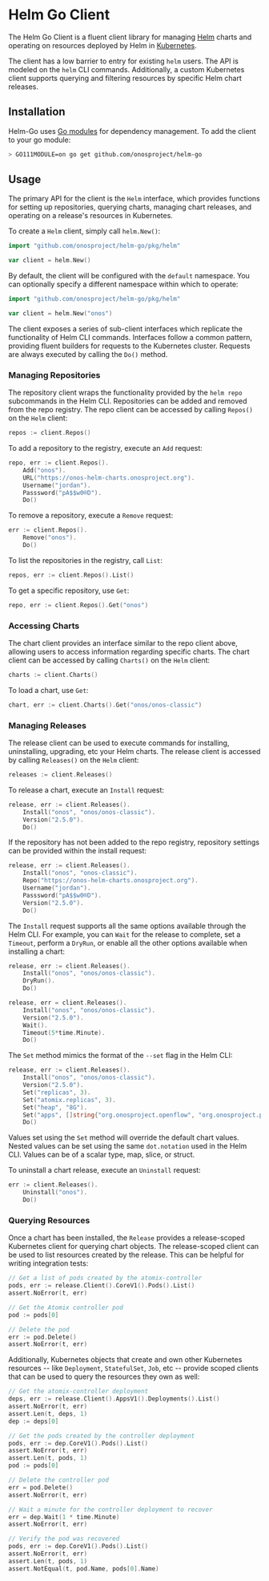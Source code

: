 # Helm Go Client

The Helm Go Client is a fluent client library for managing [Helm] charts and operating on resources deployed 
by Helm in [Kubernetes]. 

The client has a low barrier to entry for existing `helm` users. The API is modeled on the `helm` CLI commands. 
Additionally, a custom Kubernetes client supports querying and filtering resources by specific Helm chart releases.

## Installation

Helm-Go uses [Go modules](https://golang.org/ref/mod) for dependency management. To add the client to your go module:

```bash
> GO111MODULE=on go get github.com/onosproject/helm-go
```

## Usage

The primary API for the client is the `Helm` interface, which provides functions for setting up repositories, 
querying charts, managing chart releases, and operating on a release's resources in Kubernetes.

To create a `Helm` client, simply call `helm.New()`:

```go
import "github.com/onosproject/helm-go/pkg/helm"

var client = helm.New()
```

By default, the client will be configured with the `default` namespace. You can optionally specify a different
namespace within which to operate:

```go
import "github.com/onosproject/helm-go/pkg/helm"

var client = helm.New("onos")
```

The client exposes a series of sub-client interfaces which replicate the functionality of Helm CLI commands. Interfaces
follow a common pattern, providing fluent builders for requests to the Kubernetes cluster. Requests are always executed
by calling the `Do()` method.

### Managing Repositories

The repository client wraps the functionality provided by the `helm repo` subcommands in the Helm CLI. Repositories
can be added and removed from the repo registry. The repo client can be accessed by calling `Repos()` on the `Helm` 
client:
                                                 
```go
repos := client.Repos()
```


To add a repository to the registry, execute an `Add` request:

```go
repo, err := client.Repos().
	Add("onos").
	URL("https://onos-helm-charts.onosproject.org").
	Username("jordan").
	Passsword("pA$$w0®D").
	Do()
```

To remove a repository, execute a `Remove` request:

```go
err := client.Repos().
	Remove("onos").
	Do()
```

To list the repositories in the registry, call `List`:

```go
repos, err := client.Repos().List()
```

To get a specific repository, use `Get`:

```go
repo, err := client.Repos().Get("onos")
```

### Accessing Charts

The chart client provides an interface similar to the repo client above, allowing users to access information regarding
specific charts. The chart client can be accessed by calling `Charts()` on the `Helm` client:

```go
charts := client.Charts()
```

To load a chart, use `Get`:

```go
chart, err := client.Charts().Get("onos/onos-classic")
```

### Managing Releases

The release client can be used to execute commands for installing, uninstalling, upgrading, etc your Helm charts.
The release client is accessed by calling `Releases()` on the `Helm` client:

```go
releases := client.Releases()
```

To release a chart, execute an `Install` request:

```go
release, err := client.Releases().
	Install("onos", "onos/onos-classic").
	Version("2.5.0").
	Do()
```

If the repository has not been added to the repo registry, repository settings can be provided within the install request:

```go
release, err := client.Releases().
	Install("onos", "onos-classic").
	Repo("https://onos-helm-charts.onosproject.org").
	Username("jordan").
	Passsword("pA$$w0®D").
	Version("2.5.0").
	Do()
```

The `Install` request supports all the same options available through the Helm CLI. For example, you can `Wait` for
the release to complete, set a `Timeout`, perform a `DryRun`, or enable all the other options available when installing
a chart:

```go
release, err := client.Releases().
	Install("onos", "onos/onos-classic").
	DryRun().
	Do()

release, err = client.Releases().
	Install("onos", "onos/onos-classic").
	Version("2.5.0").
	Wait().
	Timeout(5*time.Minute).
	Do()
```

The `Set` method mimics the format of the `--set` flag in the Helm CLI:

```go
release, err := client.Releases().
	Install("onos", "onos/onos-classic").
	Version("2.5.0").
	Set("replicas", 3).
	Set("atomix.replicas", 3).
	Set("heap", "8G").
	Set("apps", []string{"org.onosproject.openflow", "org.onosproject.p4runtime"}).
	Do()
```

Values set using the `Set` method will override the default chart values. Nested values can be set using the same
`dot.notation` used in the Helm CLI. Values can be of a scalar type, map, slice, or struct.

To uninstall a chart release, execute an `Uninstall` request:

```go
err := client.Releases().
	Uninstall("onos").
	Do()
```

### Querying Resources

Once a chart has been installed, the `Release` provides a release-scoped Kubernetes client for querying chart objects.
The release-scoped client can be used to list resources created by the release. This can be helpful for writing
integration tests:

```go
// Get a list of pods created by the atomix-controller
pods, err := release.Client().CoreV1().Pods().List()
assert.NoError(t, err)

// Get the Atomix controller pod
pod := pods[0]

// Delete the pod
err := pod.Delete()
assert.NoError(t, err)
```

Additionally, Kubernetes objects that create and own other Kubernetes resources -- like `Deployment`, `StatefulSet`, 
`Job`, etc -- provide scoped clients that can be used to query the resources they own as well:

```go
// Get the atomix-controller deployment
deps, err := release.Client().AppsV1().Deployments().List()
assert.NoError(t, err)
assert.Len(t, deps, 1)
dep := deps[0]

// Get the pods created by the controller deployment
pods, err := dep.CoreV1().Pods().List()
assert.NoError(t, err)
assert.Len(t, pods, 1)
pod := pods[0]

// Delete the controller pod
err = pod.Delete()
assert.NoError(t, err)

// Wait a minute for the controller deployment to recover
err = dep.Wait(1 * time.Minute)
assert.NoError(t, err)

// Verify the pod was recovered
pods, err := dep.CoreV1().Pods().List()
assert.NoError(t, err)
assert.Len(t, pods, 1)
assert.NotEqual(t, pod.Name, pods[0].Name)
```

[Helm]: https://helm.sh/
[Kubernetes]: https://kubernetes.io/

